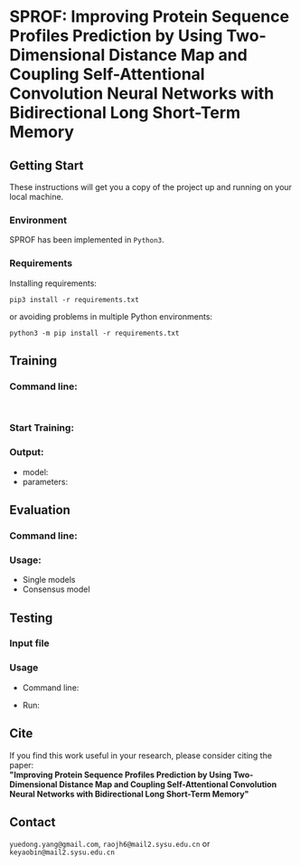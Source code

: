 # SPROF: Improving Protein Sequence Profiles Prediction by Using Two-Dimensional Distance Map and Coupling Self-Attentional Convolution Neural Networks with Bidirectional Long Short-Term Memory

## Getting Start
These instructions will get you a copy of the project up and running on your local machine.

### Environment

SPROF has been implemented in `Python3`.

### Requirements
Installing requirements:  
```
pip3 install -r requirements.txt
```

or avoiding problems in multiple Python environments:  

```
python3 -m pip install -r requirements.txt
```

## Training

### Command line:  
```
    
```

### Start Training: 


### Output:
* model:  
* parameters:  
## Evaluation
### Command line:  
### Usage:
* Single models  
* Consensus model
## Testing
### Input file 
### Usage  

* Command line:  

* Run:  
## Cite
If you find this work useful in your research, please consider citing the paper:  
**"Improving Protein Sequence Profiles Prediction by Using Two-Dimensional Distance Map and Coupling Self-Attentional Convolution Neural Networks with Bidirectional Long Short-Term Memory"**


## Contact
`yuedong.yang@gmail.com`, `raojh6@mail2.sysu.edu.cn`  or `keyaobin@mail2.sysu.edu.cn`
